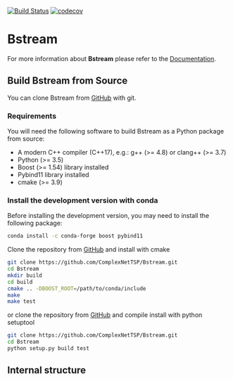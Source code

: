 [![Build Status](https://travis-ci.org/ComplexNetTSP/Bstream.svg?branch=master)](https://travis-ci.org/ComplexNetTSP/Bstream) [![codecov](https://codecov.io/gh/ComplexNetTSP/Bstream/branch/master/graph/badge.svg)](https://codecov.io/gh/ComplexNetTSP/Bstream)

# Bstream
For more information about **Bstream** please refer to  the [Documentation](https://complexnettsp.github.io/Bstream/).

## Build Bstream from Source
You can clone Bstream from [GitHub](https://github.com/ComplexNetTSP/Bstream) with git.

### Requirements
You will need the following software to build Bstream as a Python package from source:

* A modern C++ compiler (C++17), e.g.: g++ (>= 4.8) or clang++ (>= 3.7)
* Python (>= 3.5)
* Boost (>= 1.54) library installed
* Pybind11 library installed
* cmake (>= 3.9) 

### Install the development version with conda

Before installing the development version, you may need to install 
the following package:

```bash
conda install -c conda-forge boost pybind11
```

Clone the repository from [GitHub](https://github.com/ComplexNetTSP/Bstream) and install with cmake

```bash
git clone https://github.com/ComplexNetTSP/Bstream.git
cd Bstream
mkdir build
cd build
cmake .. -DBOOST_ROOT=/path/to/conda/include
make
make test
```

or clone the repository from [GitHub](https://github.com/ComplexNetTSP/Bstream) and compile install with python setuptool

```bash
git clone https://github.com/ComplexNetTSP/Bstream.git
cd Bstream
python setup.py build test
```

## Internal structure
